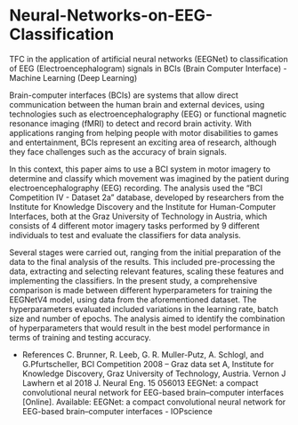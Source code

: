 # Neural-Networks-on-EEG-Classification
TFC in the application of artificial neural networks (EEGNet) to classification of EEG (Electroencephalogram) signals in BCIs (Brain Computer Interface) - Machine Learning (Deep Learning)

Brain-computer interfaces (BCIs) are systems that allow direct communication between the human brain and external devices, using technologies such as electroencephalography (EEG) or functional magnetic resonance imaging (fMRI) to detect and record brain activity. With applications ranging from helping people with motor disabilities to games and entertainment, BCIs represent an exciting area of research, although they face challenges such as the accuracy of brain signals. 

In this context, this paper aims to use a BCI system in motor imagery to determine and classify which movement was imagined by the patient during electroencephalography (EEG) recording. The analysis used the “BCI Competition IV - Dataset 2a” database, developed by researchers from the Institute for Knowledge Discovery and the Institute for Human-Computer Interfaces, both at the Graz University of Technology in Austria, which consists of 4 different motor imagery tasks performed by 9 different individuals to test and evaluate the classifiers for data analysis. 

Several stages were carried out, ranging from the initial preparation of the data to the final analysis of the results. This included pre-processing the data, extracting and selecting relevant features, scaling these features and implementing the classifiers. In the present study, a comprehensive comparison is made between different hyperparameters for training the EEGNetV4 model, using data from the aforementioned dataset. The hyperparameters evaluated included variations in the learning rate, batch size and number of epochs. The analysis aimed to identify the combination of hyperparameters that would result in the best model performance in terms of training and testing accuracy.

- References
C. Brunner, R. Leeb, G. R. Muller-Putz, A. Schlogl, and G.Pfurtscheller, BCI Competition 2008 – Graz data set A, Institute for Knowledge Discovery, Graz University of Technology,
Austria.
Vernon J Lawhern et al 2018 J. Neural Eng. 15 056013 EEGNet: a compact convolutional neural network for EEG-based brain–computer interfaces  [Online]. Available: EEGNet: a compact convolutional neural network for EEG-based brain–computer interfaces - IOPscience

